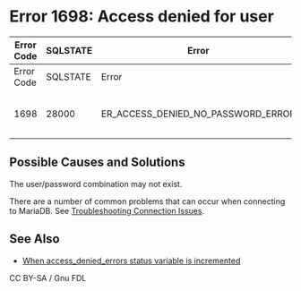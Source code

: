 
# Error 1698: Access denied for user


| Error Code | SQLSTATE | Error | Description |
| --- | --- | --- | --- |
| Error Code | SQLSTATE | Error | Description |
| 1698 | 28000 | ER_ACCESS_DENIED_NO_PASSWORD_ERROR | Access denied for user '%s'@'%s' |




## Possible Causes and Solutions


The user/password combination may not exist.


There are a number of common problems that can occur when connecting to MariaDB. See [Troubleshooting Connection Issues](/en/troubleshooting-connection-issues/).


## See Also


* [When access_denied_errors status variable is incremented](../../../../../security/user-account-management/incrementing-of-the-access_denied_errors-status-variable.md)


CC BY-SA / Gnu FDL

